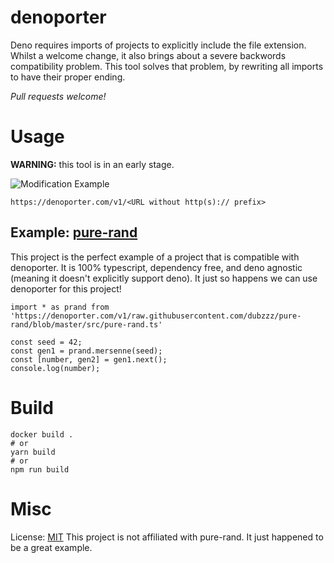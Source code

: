 # denoporter
Deno requires imports of projects to explicitly include the file extension. Whilst a welcome change, it also brings about a severe backwords compatibility problem. This tool solves that problem, by rewriting all imports to have their proper ending.

*Pull requests welcome!*

# Usage
**WARNING:** this tool is in an early stage.

![Modification Example](https://rawcdn.githack.com/SirJosh3917/denoporter/master/example.png)

```
https://denoporter.com/v1/<URL without http(s):// prefix>
```

## Example: [pure-rand](https://github.com/dubzzz/pure-rand)
This project is the perfect example of a project that is compatible with denoporter. It is 100% typescript, dependency free, and deno agnostic (meaning it doesn't explicitly support deno). It just so happens we can use denoporter for this project!
```
import * as prand from 'https://denoporter.com/v1/raw.githubusercontent.com/dubzzz/pure-rand/blob/master/src/pure-rand.ts'

const seed = 42;
const gen1 = prand.mersenne(seed);
const [number, gen2] = gen1.next();
console.log(number);
```

# Build
```shell
docker build .
# or
yarn build
# or
npm run build
```

# Misc
License: [MIT](https://github.com/SirJosh3917/denoporter/LICENSE)
This project is not affiliated with pure-rand. It just happened to be a great example.